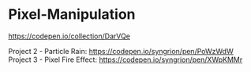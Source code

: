 # Pixel-Manipulation

https://codepen.io/collection/DarVQe

Project 2 - Particle Rain: https://codepen.io/syngrion/pen/PoWzWdW
Project 3 - Pixel Fire Effect: https://codepen.io/syngrion/pen/XWpKMMr
